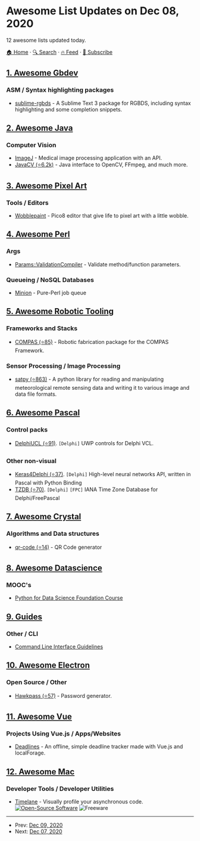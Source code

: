 # Awesome List Updates on Dec 08, 2020

12 awesome lists updated today.

[🏠 Home](/README.md) · [🔍 Search](https://www.trackawesomelist.com/search/) · [🔥 Feed](https://www.trackawesomelist.com/rss.xml) · [📮 Subscribe](https://trackawesomelist.us17.list-manage.com/subscribe?u=d2f0117aa829c83a63ec63c2f&id=36a103854c)



## [1. Awesome Gbdev](/content/gbdev/awesome-gbdev/README.md)

### ASM / Syntax highlighting packages

*   [sublime-rgbds](https://packagecontrol.io/packages/RGBDS) - A Sublime Text 3 package for RGBDS, including syntax highlighting and some completion snippets.

## [2. Awesome Java](/content/akullpp/awesome-java/README.md)

### Computer Vision

*   [ImageJ](https://imagej.net/ImageJ) - Medical image processing application with an API.
*   [JavaCV (⭐6.2k)](https://github.com/bytedeco/javacv) - Java interface to OpenCV, FFmpeg, and much more.

## [3. Awesome Pixel Art](/content/Siilwyn/awesome-pixel-art/README.md)

### Tools / Editors

*   [Wobblepaint](https://www.lexaloffle.com/bbs/?tid=40058) - Pico8 editor that give life to pixel art with a little wobble.

## [4. Awesome Perl](/content/hachiojipm/awesome-perl/README.md)

### Args

*   [Params::ValidationCompiler](https://metacpan.org/pod/Params::ValidationCompiler) - Validate method/function parameters.

### Queueing / NoSQL Databases

*   [Minion](https://docs.mojolicious.org/Minion) - Pure-Perl job queue

## [5. Awesome Robotic Tooling](/content/protontypes/awesome-robotic-tooling/README.md)

### Frameworks and Stacks

*   [COMPAS (⭐85)](https://github.com/compas-dev/compas_fab) - Robotic fabrication package for the COMPAS Framework.

### Sensor Processing / Image Processing

*   [satpy (⭐863)](https://github.com/pytroll/satpy) - A python library for reading and manipulating meteorological remote sensing data and writing it to various image and data file formats.

## [6. Awesome Pascal](/content/Fr0sT-Brutal/awesome-pascal/README.md)

### Control packs

*   [DelphiUCL (⭐91)](https://github.com/VuioVuio/DelphiUCL). `[Delphi]` UWP controls for Delphi VCL.

### Other non-visual

*   [Keras4Delphi (⭐37)](https://github.com/Pigrecos/Keras4Delphi). `[Delphi]` High-level neural networks API, written in Pascal with Python Binding
*   [TZDB (⭐70)](https://github.com/pavkam/tzdb). `[Delphi]` `[FPC]` IANA Time Zone Database for Delphi/FreePascal

## [7. Awesome Crystal](/content/veelenga/awesome-crystal/README.md)

### Algorithms and Data structures

*   [qr-code (⭐14)](https://github.com/spider-gazelle/qr-code) - QR Code generator

## [8. Awesome Datascience](/content/academic/awesome-datascience/README.md)

### MOOC's

*   [Python for Data Science Foundation Course](https://intellipaat.com/academy/course/python-for-data-science-free-training/)

## [9. Guides](/content/NARKOZ/guides/README.md)

### Other / CLI

*   [Command Line Interface Guidelines](https://clig.dev/#guidelines)

## [10. Awesome Electron](/content/sindresorhus/awesome-electron/README.md)

### Open Source / Other

*   [Hawkpass (⭐57)](https://github.com/kalpetros/hawkpass) - Password generator.

## [11. Awesome Vue](/content/vuejs/awesome-vue/README.md)

### Projects Using Vue.js / Apps/Websites

*   [Deadlines](https://deadlines.vercel.app) - An offline, simple deadline tracker made with Vue.js and localForage.

## [12. Awesome Mac](/content/jaywcjlove/awesome-mac/README.md)

### Developer Tools / Developer Utilities

*   [Timelane](http://timelane.tools) - Visually profile your asynchronous code. [![Open-Source Software](https://jaywcjlove.github.io/sb/ico/min-oss.svg "Open Source Software")](https://github.com/icanzilb/Timelane) ![Freeware](https://jaywcjlove.github.io/sb/ico/min-free.svg "Freeware")

---

- Prev: [Dec 09, 2020](/content/2020/12/09/README.md)
- Next: [Dec 07, 2020](/content/2020/12/07/README.md)